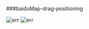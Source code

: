###baiduMap-drag-positioning

<img src="./readmeFiles/dragend.gif" alt="err"/>
<img src="./readmeFiles/zoom.gif" alt="err"/>
